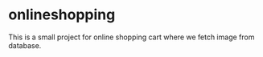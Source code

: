 # onlineshopping
This is a small project for online shopping cart where we fetch image from database.
